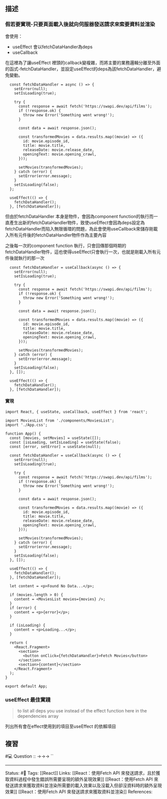 
## 描述


### 假若要實現-只要頁面載入後就向伺服器發送請求來索要資料並渲染

會使用：
- useEffect 會以fetchDataHandler為deps
- useCallback 

在這裡為了讓useEffect 裡頭的callback變複雜，而將主要的業務邏輯分離至外面的函式-fetchDataHandler，並設定useEffect的deps為該fetchDataHandler，避免變動。

```
  const fetchDataHandler = async () => {
    setError(null);
    setIsLoading(true);

    try {
      const response = await fetch('https://swapi.dev/api/films');
      if (!response.ok) {
        throw new Error('Something went wrong!');
      }

      const data = await response.json();

      const transformedMovies = data.results.map((movie) => ({
        id: movie.episode_id,
        title: movie.title,
        releaseDate: movie.release_date,
        openingText: movie.opening_crawl,
      }));

      setMovies(transformedMovies);
    } catch (error) {
      setError(error.message);
    }
    setIsLoading(false);
  };

  useEffect(() => {
    fetchDataHandler();
  }, [fetchDataHandler]);
```


但由於fetchDataHandler 本身是物件，會因為component function的執行而一直產生出新的fetchDataHandler物件，致使useEffect會因為deps設定為fetchDataHandler而陷入無限循環的問題，為此會使用useCallback來儲存剛載入所有元件後的fetchDataHandler物件作為主要內容


之後每一次的component function 執行，只會回傳那個時期的fetchDataHandler物件，這也使得useEffect只會執行一次，也就是剛載入所有元件後就執行的那一次

```
  const fetchDataHandler = useCallback(async () => {
    setError(null);
    setIsLoading(true);

    try {
      const response = await fetch('https://swapi.dev/api/films');
      if (!response.ok) {
        throw new Error('Something went wrong!');
      }

      const data = await response.json();

      const transformedMovies = data.results.map((movie) => ({
        id: movie.episode_id,
        title: movie.title,
        releaseDate: movie.release_date,
        openingText: movie.opening_crawl,
      }));

      setMovies(transformedMovies);
    } catch (error) {
      setError(error.message);
    }
    setIsLoading(false);
  }, []);

  useEffect(() => {
    fetchDataHandler();
  }, [fetchDataHandler]);
```

#### 實現

```
import React, { useState, useCallback, useEffect } from 'react';

import MoviesList from './components/MoviesList';
import './App.css';

function App() {
  const [movies, setMovies] = useState([]);
  const [isLoading, setIsLoading] = useState(false);
  const [error, setError] = useState(null);

  const fetchDataHandler = useCallback(async () => {
    setError(null);
    setIsLoading(true);

    try {
      const response = await fetch('https://swapi.dev/api/films');
      if (!response.ok) {
        throw new Error('Something went wrong!');
      }

      const data = await response.json();

      const transformedMovies = data.results.map((movie) => ({
        id: movie.episode_id,
        title: movie.title,
        releaseDate: movie.release_date,
        openingText: movie.opening_crawl,
      }));

      setMovies(transformedMovies);
    } catch (error) {
      setError(error.message);
    }
    setIsLoading(false);
  }, []);

  useEffect(() => {
    fetchDataHandler();
  }, [fetchDataHandler]);

  let content = <p>Found No Data...</p>;

  if (movies.length > 0) {
    content = <MoviesList movies={movies} />;
  }
  if (error) {
    content = <p>{error}</p>;
  }

  if (isLoading) {
    content = <p>Loading...</p>;
  }

  return (
    <React.Fragment>
      <section>
        <button onClick={fetchDataHandler}>Fetch Movies</button>
      </section>
      <section>{content}</section>
    </React.Fragment>
  );
}

export default App;

```

### useEffect 最佳實踐

>  to list all deps you use instead of the effect function here in the dependencies array
>  

列出所有會在effect使用到的項目至useEffect 的依賴項目



## 複習


#💻 Question :: ->->-> ``


---
Status: #🌱 
Tags:
[[React]]
Links:
[[React：使用Fetch API 來發送請求，且於獲取資料過程中發生錯誤所需要呈現的額外呈現效果]]
[[React：使用Fetch API 來發送請求來獲取資料並渲染所需要的載入效果以及沒載入但卻沒資料時的額外呈現效果]]
[[React：使用Fetch API 來發送請求來獲取資料並渲染]]
References: